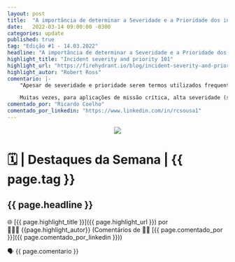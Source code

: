 ```yaml
---
layout: post
title:  "A importância de determinar a Severidade e a Prioridade dos incidentes"
date:   2022-03-14 09:00:00 -0300
categories: update
published: true
tag: "Edição #1 - 14.03.2022"
headline: "A importância de determinar a Severidade e a Prioridade dos incidentes"
highlight_title: "Incident severity and priority 101"
highlight_url: "https://firehydrant.io/blog/incident-severity-and-priority-101"
highlight_autor: "Robert Ross"
comentario: |-
    "Apesar de severidade e prioridade serem termos utilizados frequentemente como sinônimos, eles representam aspectos igualmente importantes do processo de resposta de incidentes. Enquanto severidade representa a perspectiva externa, ou seja a amplitude do incidente e quantidade de pessoas (clientes) impactadas, a prioridade representa a perspectiva interna e relevância do incidente para o negócio da empresa. 

    Muitas vezes, para aplicações de missão crítica, alta severidade (sev1) e alta prioridade (P1) estão conectadas, porém isso nem sempre é verdadeiro. Entender e articular corretamente as perspectivas internas e externas é fundamental para otimização do processo de resposta a incidentes, para  definição da estrutura organizacional, e  o dimensionamento adequado dos times."
comentado_por: "Ricardo Coelho"
comentado_por_linkedin: "https://www.linkedin.com/in/rcsousa1"
---
```


<p align="center"><img src="https://destaque.srebrasil.com/assets/destaques.gif"></p>

# :spiral_calendar: | Destaques da Semana | {{ page.tag }}

## **{{ page.headline }}**

🌐 [{{ page.highlight_title }}]({{ page.highlight_url }}) por 👱🏼‍♂️ {{page.highlight_autor}} (Comentários de :man_technologist: [{{ page.comentado_por }}]({{ page.comentado_por_linkedin }}))

🗣️ {{ page.comentario }}
